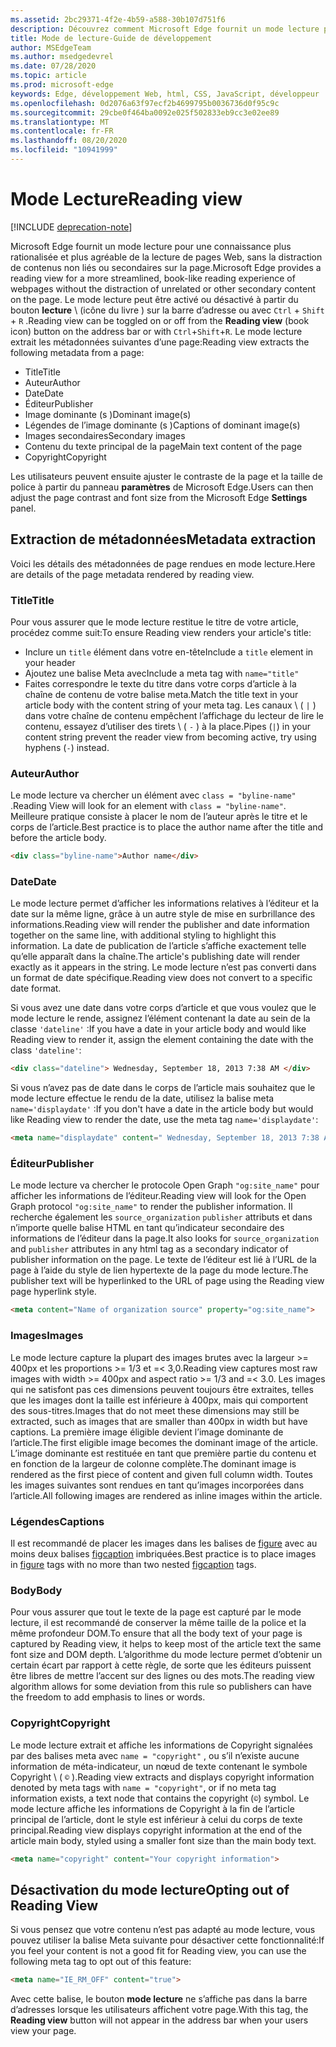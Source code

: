 ```yaml
---
ms.assetid: 2bc29371-4f2e-4b59-a588-30b107d751f6
description: Découvrez comment Microsoft Edge fournit un mode lecture pour les pages Web pour permettre la lecture de la version sans ajouter.
title: Mode de lecture-Guide de développement
author: MSEdgeTeam
ms.author: msedgedevrel
ms.date: 07/28/2020
ms.topic: article
ms.prod: microsoft-edge
keywords: Edge, développement Web, html, CSS, JavaScript, développeur
ms.openlocfilehash: 0d2076a63f97ecf2b4699795b0036736d0f95c9c
ms.sourcegitcommit: 29cbe0f464ba0092e025f502833eb9cc3e02ee89
ms.translationtype: MT
ms.contentlocale: fr-FR
ms.lasthandoff: 08/20/2020
ms.locfileid: "10941999"
---
```

# <span data-ttu-id="59910-104">Mode Lecture</span><span class="sxs-lookup"><span data-stu-id="59910-104">Reading view</span></span>  

[!INCLUDE [deprecation-note](../../includes/legacy-edge-note.md)]  

<span data-ttu-id="59910-105">Microsoft Edge fournit un mode lecture pour une connaissance plus rationalisée et plus agréable de la lecture de pages Web, sans la distraction de contenus non liés ou secondaires sur la page.</span><span class="sxs-lookup"><span data-stu-id="59910-105">Microsoft Edge provides a reading view for a more streamlined, book-like reading experience of webpages without the distraction of unrelated or other secondary content on the page.</span></span>  <span data-ttu-id="59910-106">Le mode lecture peut être activé ou désactivé à partir du bouton **lecture** \ (icône du livre \) sur la barre d’adresse ou avec `Ctrl` + `Shift` + `R` .</span><span class="sxs-lookup"><span data-stu-id="59910-106">Reading view can be toggled on or off from the **Reading view** \(book icon\) button on the address bar or with `Ctrl`+`Shift`+`R`.</span></span>  <span data-ttu-id="59910-107">Le mode lecture extrait les métadonnées suivantes d’une page:</span><span class="sxs-lookup"><span data-stu-id="59910-107">Reading view extracts the following metadata from a page:</span></span>  

*   <span data-ttu-id="59910-108">Title</span><span class="sxs-lookup"><span data-stu-id="59910-108">Title</span></span>
*   <span data-ttu-id="59910-109">Auteur</span><span class="sxs-lookup"><span data-stu-id="59910-109">Author</span></span>
*   <span data-ttu-id="59910-110">Date</span><span class="sxs-lookup"><span data-stu-id="59910-110">Date</span></span>
*   <span data-ttu-id="59910-111">Éditeur</span><span class="sxs-lookup"><span data-stu-id="59910-111">Publisher</span></span>
*   <span data-ttu-id="59910-112">Image dominante (s \)</span><span class="sxs-lookup"><span data-stu-id="59910-112">Dominant image\(s\)</span></span>
*   <span data-ttu-id="59910-113">Légendes de l’image dominante (s \)</span><span class="sxs-lookup"><span data-stu-id="59910-113">Captions of dominant image\(s\)</span></span>
*   <span data-ttu-id="59910-114">Images secondaires</span><span class="sxs-lookup"><span data-stu-id="59910-114">Secondary images</span></span>
*   <span data-ttu-id="59910-115">Contenu du texte principal de la page</span><span class="sxs-lookup"><span data-stu-id="59910-115">Main text content of the page</span></span>
*   <span data-ttu-id="59910-116">Copyright</span><span class="sxs-lookup"><span data-stu-id="59910-116">Copyright</span></span>

<span data-ttu-id="59910-117">Les utilisateurs peuvent ensuite ajuster le contraste de la page et la taille de police à partir du panneau **paramètres** de Microsoft Edge.</span><span class="sxs-lookup"><span data-stu-id="59910-117">Users can then adjust the page contrast and font size from the Microsoft Edge **Settings** panel.</span></span>  

## <span data-ttu-id="59910-118">Extraction de métadonnées</span><span class="sxs-lookup"><span data-stu-id="59910-118">Metadata extraction</span></span>  

<span data-ttu-id="59910-119">Voici les détails des métadonnées de page rendues en mode lecture.</span><span class="sxs-lookup"><span data-stu-id="59910-119">Here are details of the page metadata rendered by reading view.</span></span>  

### <span data-ttu-id="59910-120">Title</span><span class="sxs-lookup"><span data-stu-id="59910-120">Title</span></span>  

<span data-ttu-id="59910-121">Pour vous assurer que le mode lecture restitue le titre de votre article, procédez comme suit:</span><span class="sxs-lookup"><span data-stu-id="59910-121">To ensure Reading view renders your article's title:</span></span>  

*   <span data-ttu-id="59910-122">Inclure un `title` élément dans votre en-tête</span><span class="sxs-lookup"><span data-stu-id="59910-122">Include a `title` element in your header</span></span>  
*   <span data-ttu-id="59910-123">Ajoutez une balise Meta avec</span><span class="sxs-lookup"><span data-stu-id="59910-123">Include a meta tag with</span></span> `name="title"`  
*   <span data-ttu-id="59910-124">Faites correspondre le texte du titre dans votre corps d’article à la chaîne de contenu de votre balise meta.</span><span class="sxs-lookup"><span data-stu-id="59910-124">Match the title text in your article body with the content string of your meta tag.</span></span>  <span data-ttu-id="59910-125">Les canaux \ ( `|` \) dans votre chaîne de contenu empêchent l’affichage du lecteur de lire le contenu, essayez d’utiliser des tirets \ ( `-` \) à la place.</span><span class="sxs-lookup"><span data-stu-id="59910-125">Pipes \(`|`\) in your content string prevent the reader view from becoming active, try using hyphens \(`-`\) instead.</span></span>  

### <span data-ttu-id="59910-126">Auteur</span><span class="sxs-lookup"><span data-stu-id="59910-126">Author</span></span>  

<span data-ttu-id="59910-127">Le mode lecture va chercher un élément avec `class = "byline-name"` .</span><span class="sxs-lookup"><span data-stu-id="59910-127">Reading View will look for an element with `class = "byline-name"`.</span></span>  <span data-ttu-id="59910-128">Meilleure pratique consiste à placer le nom de l’auteur après le titre et le corps de l’article.</span><span class="sxs-lookup"><span data-stu-id="59910-128">Best practice is to place the author name after the title and before the article body.</span></span>  

```html
<div class="byline-name">Author name</div>
```  

### <span data-ttu-id="59910-129">Date</span><span class="sxs-lookup"><span data-stu-id="59910-129">Date</span></span>  

<span data-ttu-id="59910-130">Le mode lecture permet d’afficher les informations relatives à l’éditeur et la date sur la même ligne, grâce à un autre style de mise en surbrillance des informations.</span><span class="sxs-lookup"><span data-stu-id="59910-130">Reading view will render the publisher and date information together on the same line, with additional styling to highlight this information.</span></span>  <span data-ttu-id="59910-131">La date de publication de l’article s’affiche exactement telle qu’elle apparaît dans la chaîne.</span><span class="sxs-lookup"><span data-stu-id="59910-131">The article's publishing date will render exactly as it appears in the string.</span></span>  <span data-ttu-id="59910-132">Le mode lecture n’est pas converti dans un format de date spécifique.</span><span class="sxs-lookup"><span data-stu-id="59910-132">Reading view does not convert to a specific date format.</span></span>  

<span data-ttu-id="59910-133">Si vous avez une date dans votre corps d’article et que vous voulez que le mode lecture le rende, assignez l’élément contenant la date au sein de la classe `'dateline'` :</span><span class="sxs-lookup"><span data-stu-id="59910-133">If you have a date in your article body and would like Reading view to render it, assign the element containing the date with the class `'dateline'`:</span></span>  

```html
<div class="dateline"> Wednesday, September 18, 2013 7:38 AM </div>
```  

<span data-ttu-id="59910-134">Si vous n’avez pas de date dans le corps de l’article mais souhaitez que le mode lecture effectue le rendu de la date, utilisez la balise meta `name='displaydate'` :</span><span class="sxs-lookup"><span data-stu-id="59910-134">If you don't have a date in the article body but would like Reading view to render the date, use the meta tag `name='displaydate'`:</span></span>  

```html
<meta name="displaydate" content=" Wednesday, September 18, 2013 7:38 AM ">
```  

### <span data-ttu-id="59910-135">Éditeur</span><span class="sxs-lookup"><span data-stu-id="59910-135">Publisher</span></span>  

<span data-ttu-id="59910-136">Le mode lecture va chercher le protocole Open Graph `"og:site_name"` pour afficher les informations de l’éditeur.</span><span class="sxs-lookup"><span data-stu-id="59910-136">Reading view will look for the Open Graph protocol `"og:site_name"` to render the publisher information.</span></span>  <span data-ttu-id="59910-137">Il recherche également les `source_organization` `publisher` attributs et dans n’importe quelle balise HTML en tant qu’indicateur secondaire des informations de l’éditeur dans la page.</span><span class="sxs-lookup"><span data-stu-id="59910-137">It also looks for `source_organization` and `publisher` attributes in any html tag as a secondary indicator of publisher information on the page.</span></span>  <span data-ttu-id="59910-138">Le texte de l’éditeur est lié à l’URL de la page à l’aide du style de lien hypertexte de la page du mode lecture.</span><span class="sxs-lookup"><span data-stu-id="59910-138">The publisher text will be hyperlinked to the URL of page using the Reading view page hyperlink style.</span></span>  

```html
<meta content="Name of organization source" property="og:site_name">
```  

### <span data-ttu-id="59910-139">Images</span><span class="sxs-lookup"><span data-stu-id="59910-139">Images</span></span>  

<span data-ttu-id="59910-140">Le mode lecture capture la plupart des images brutes avec la largeur >= 400px et les proportions >= 1/3 et =< 3,0.</span><span class="sxs-lookup"><span data-stu-id="59910-140">Reading view captures most raw images with width >= 400px and aspect ratio >= 1/3 and =< 3.0.</span></span>  <span data-ttu-id="59910-141">Les images qui ne satisfont pas ces dimensions peuvent toujours être extraites, telles que les images dont la taille est inférieure à 400px, mais qui comportent des sous-titres.</span><span class="sxs-lookup"><span data-stu-id="59910-141">Images that do not meet these dimensions may still be extracted, such as images that are smaller than 400px in width but have captions.</span></span>  <span data-ttu-id="59910-142">La première image éligible devient l’image dominante de l’article.</span><span class="sxs-lookup"><span data-stu-id="59910-142">The first eligible image becomes the dominant image of the article.</span></span>  <span data-ttu-id="59910-143">L’image dominante est restituée en tant que première partie du contenu et en fonction de la largeur de colonne complète.</span><span class="sxs-lookup"><span data-stu-id="59910-143">The dominant image is rendered as the first piece of content and given full column width.</span></span>  <span data-ttu-id="59910-144">Toutes les images suivantes sont rendues en tant qu’images incorporées dans l’article.</span><span class="sxs-lookup"><span data-stu-id="59910-144">All following images are rendered as inline images within the article.</span></span>  

### <span data-ttu-id="59910-145">Légendes</span><span class="sxs-lookup"><span data-stu-id="59910-145">Captions</span></span>  

<span data-ttu-id="59910-146">Il est recommandé de placer les images dans les balises de [figure](https://developer.mozilla.org/docs/Web/HTML/Element/figure) avec au moins deux balises [figcaption](https://developer.mozilla.org/docs/Web/HTML/Element/figcaption) imbriquées.</span><span class="sxs-lookup"><span data-stu-id="59910-146">Best practice is to place images in [figure](https://developer.mozilla.org/docs/Web/HTML/Element/figure) tags with no more than two nested [figcaption](https://developer.mozilla.org/docs/Web/HTML/Element/figcaption) tags.</span></span>  

### <span data-ttu-id="59910-147">Body</span><span class="sxs-lookup"><span data-stu-id="59910-147">Body</span></span>  

<span data-ttu-id="59910-148">Pour vous assurer que tout le texte de la page est capturé par le mode lecture, il est recommandé de conserver la même taille de la police et la même profondeur DOM.</span><span class="sxs-lookup"><span data-stu-id="59910-148">To ensure that all the body text of your page is captured by Reading view, it helps to keep most of the article text the same font size and DOM depth.</span></span>  <span data-ttu-id="59910-149">L’algorithme du mode lecture permet d’obtenir un certain écart par rapport à cette règle, de sorte que les éditeurs puissent être libres de mettre l’accent sur des lignes ou des mots.</span><span class="sxs-lookup"><span data-stu-id="59910-149">The reading view algorithm allows for some deviation from this rule so publishers can have the freedom to add emphasis to lines or words.</span></span>  

### <span data-ttu-id="59910-150">Copyright</span><span class="sxs-lookup"><span data-stu-id="59910-150">Copyright</span></span>  

<span data-ttu-id="59910-151">Le mode lecture extrait et affiche les informations de Copyright signalées par des balises meta avec `name = "copyright"` , ou s’il n’existe aucune information de méta-indicateur, un nœud de texte contenant le symbole Copyright \ ( `©` \).</span><span class="sxs-lookup"><span data-stu-id="59910-151">Reading view extracts and displays copyright information denoted by meta tags with `name = "copyright"`, or if no meta tag information exists, a text node that contains the copyright \(`©`\) symbol.</span></span>  <span data-ttu-id="59910-152">Le mode lecture affiche les informations de Copyright à la fin de l’article principal de l’article, dont le style est inférieur à celui du corps de texte principal.</span><span class="sxs-lookup"><span data-stu-id="59910-152">Reading view displays copyright information at the end of the article main body, styled using a smaller font size than the main body text.</span></span>  

```html
<meta name="copyright" content="Your copyright information">
```  

## <span data-ttu-id="59910-153">Désactivation du mode lecture</span><span class="sxs-lookup"><span data-stu-id="59910-153">Opting out of Reading View</span></span>  

<span data-ttu-id="59910-154">Si vous pensez que votre contenu n’est pas adapté au mode lecture, vous pouvez utiliser la balise Meta suivante pour désactiver cette fonctionnalité:</span><span class="sxs-lookup"><span data-stu-id="59910-154">If you feel your content is not a good fit for Reading view, you can use the following meta tag to opt out of this feature:</span></span>  

```html
<meta name="IE_RM_OFF" content="true">
```  

<span data-ttu-id="59910-155">Avec cette balise, le bouton **mode lecture** ne s’affiche pas dans la barre d’adresses lorsque les utilisateurs affichent votre page.</span><span class="sxs-lookup"><span data-stu-id="59910-155">With this tag, the **Reading view** button will not appear in the address bar when your users view your page.</span></span>  
